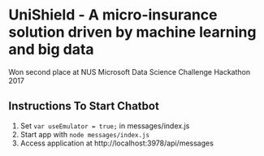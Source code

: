 # UniShield - A micro-insurance solution driven by machine learning and big data
Won second place at NUS Microsoft Data Science Challenge Hackathon 2017

## Instructions To Start Chatbot
1. Set `var useEmulator = true;` in messages/index.js
2. Start app with `node messages/index.js`
3. Access application at http://localhost:3978/api/messages
